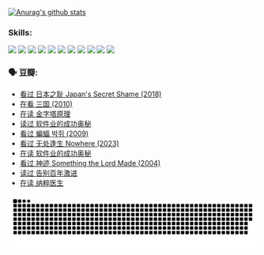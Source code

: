 
[![Anurag's github stats](https://github-readme-stats.vercel.app/api?username=w940853815)](https://github.com/anuraghazra/github-readme-stats)

### Skills:

<code><img height="32" src="https://cdn.jsdelivr.net/npm/simple-icons@v5/icons/python.svg"></code>
<code><img height="32" src="https://cdn.jsdelivr.net/npm/simple-icons@v5/icons/javascript.svg"></code>
<code><img height="32" src="https://cdn.jsdelivr.net/npm/simple-icons@v5/icons/django.svg"></code>
<code><img height="32" src="https://cdn.jsdelivr.net/npm/simple-icons@v5/icons/flask.svg"></code>
<code><img height="32" src="https://cdn.jsdelivr.net/npm/simple-icons@v5/icons/vuetify.svg"></code>
<code><img height="32" src="https://cdn.jsdelivr.net/npm/simple-icons@v5/icons/git.svg"></code>
<code><img height="32" src="https://cdn.jsdelivr.net/npm/simple-icons@v5/icons/docker.svg"></code>
<code><img height="32" src="https://cdn.jsdelivr.net/npm/simple-icons@v5/icons/postgresql.svg"></code>
<code><img height="32" src="https://cdn.jsdelivr.net/npm/simple-icons@v5/icons/elasticsearch.svg"></code>
<code><img height="32" src="https://cdn.jsdelivr.net/npm/simple-icons@v5/icons/macos.svg"></code>
<code><img height="32" src="https://cdn.jsdelivr.net/npm/simple-icons@v5/icons/linux.svg"></code>

### 🗣 豆瓣:

<!-- DOUBAN-ACTIVITIES:START -->
- [看过 日本之耻 Japan's Secret Shame‎ (2018)](https://www.douban.com/people/136069238/status/4431579101/?_i=00269142)
- [在看 三国‎ (2010)](https://www.douban.com/people/136069238/status/4430559482/?_i=00269142)
- [在读 金字塔原理](https://www.douban.com/people/136069238/status/4424812753/?_i=00269142)
- [读过 软件业的成功奥秘](https://www.douban.com/people/136069238/status/4424809958/?_i=00269142)
- [看过 蝙蝠 박쥐‎ (2009)](https://www.douban.com/people/136069238/status/4422787315/?_i=00269142)
- [看过 无处逢生 Nowhere‎ (2023)](https://www.douban.com/people/136069238/status/4416454713/?_i=00269142)
- [在读 软件业的成功奥秘](https://www.douban.com/people/136069238/status/4414815312/?_i=00269142)
- [看过 神迹 Something the Lord Made‎ (2004)](https://www.douban.com/people/136069238/status/4409691983/?_i=00269142)
- [读过 告别百年激进](https://www.douban.com/people/136069238/status/4406414036/?_i=00269142)
- [在读 纳粹医生](https://www.douban.com/people/136069238/status/4406413750/?_i=00269142)
<!-- DOUBAN-ACTIVITIES:END -->


![Snake animation](https://raw.githubusercontent.com/w940853815/w940853815/output/github-contribution-grid-snake.svg)

<!--
**w940853815/w940853815** is a ✨ _special_ ✨ repository because its `README.md` (this file) appears on your GitHub profile.

Here are some ideas to get you started:

- 🔭 I’m currently working on ...
- 🌱 I’m currently learning ...
- 👯 I’m looking to collaborate on ...
- 🤔 I’m looking for help with ...
- 💬 Ask me about ...
- 📫 How to reach me: ...
- 😄 Pronouns: ...
- ⚡ Fun fact: ...
-->
